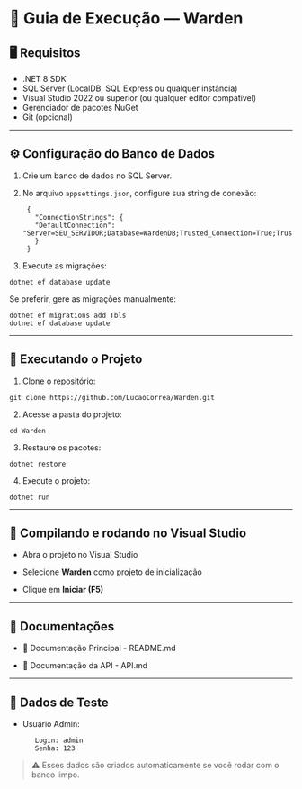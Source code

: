 # 🚀 Guia de Execução — Warden

## 🖥️ Requisitos

- .NET 8 SDK
- SQL Server (LocalDB, SQL Express ou qualquer instância)
- Visual Studio 2022 ou superior (ou qualquer editor compatível)
- Gerenciador de pacotes NuGet
- Git (opcional)

---

## ⚙️ Configuração do Banco de Dados

1. Crie um banco de dados no SQL Server.

2. No arquivo `appsettings.json`, configure sua string de conexão:

	    {
	      "ConnectionStrings": {
	      "DefaultConnection": "Server=SEU_SERVIDOR;Database=WardenDB;Trusted_Connection=True;TrustServerCertificate=True;"
	      }
	    }

3.  Execute as migrações:

`dotnet ef database update` 

Se preferir, gere as migrações manualmente:

    dotnet ef migrations add Tbls
    dotnet ef database update

----------

## 🚩 Executando o Projeto

1.  Clone o repositório:

`git clone https://github.com/LucaoCorrea/Warden.git` 

2.  Acesse a pasta do projeto:
    
`cd Warden` 

3.  Restaure os pacotes:


`dotnet restore` 

4.  Execute o projeto:

`dotnet run`

----------

## 🚧 Compilando e rodando no Visual Studio

-   Abra o projeto no Visual Studio
    
-   Selecione **Warden** como projeto de inicialização
    
-   Clique em **Iniciar (F5)**
    

----------

## 📑 Documentações

-   🔗 Documentação Principal - README.md
    
-   🔗 Documentação da API - API.md
    

----------

## 💾 Dados de Teste

-   Usuário Admin:

	       Login: admin 
	       Senha: 123

> ⚠️ Esses dados são criados automaticamente se você rodar com o banco limpo.


